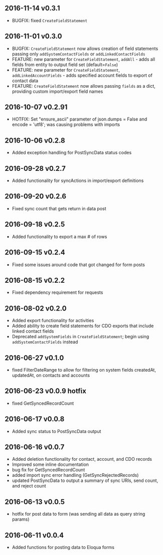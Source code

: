 ## 2016-11-14 v0.3.1
- BUGFIX: fixed `CreateFieldStatement`

## 2016-11-01 v0.3.0
- BUGFIX: `CreateFieldStatement` now allows creation of field statements passing only `addSystemContactFields` or `addLinkedContactFields`
- FEATURE: new parameter for `CreateFieldStatement`, `addAll` - adds all fields from entity to output field set (default=`False`)
- FEATURE: new parameter for `CreateFieldStatement`, `addLinkedAccountFields` - adds specified account fields to export of contact data
- FEATURE: `CreateFieldStatement` now allows passing `fields` as a dict, providing custom import/export field names

## 2016-10-07 v0.2.91
- HOTFIX: Set "ensure_ascii" parameter of json.dumps = False and encode = 'utf8'; was causing problems with imports

## 2016-10-06 v0.2.8
- Added exception handling for PostSyncData status codes

## 2016-09-28 v0.2.7
- Added functionality for syncActions in import/export definitions

## 2016-09-20 v0.2.6
- Fixed sync count that gets return in data post

## 2016-09-18 v0.2.5
- Added functionality to export a max # of rows

## 2016-09-15 v0.2.4
- Fixed some issues around code that got changed for form posts

## 2016-08-15 v0.2.2
- Fixed dependency requirement for requests

## 2016-08-02 v0.2.0
- Added export functionality for activities
- Added ability to create field statements for CDO exports that include linked contact fields
- Deprecated ```addSystemFields``` in ```CreateFieldStatement```; begin using ```addSystemContactFields``` instead

## 2016-06-27 v0.1.0
- fixed FilterDateRange to allow for filtering on system fields createdAt, updatedAt, on contacts and accounts

## 2016-06-23 v0.0.9 hotfix
- fixed GetSyncedRecordCount

## 2016-06-17 v0.0.8
- Added sync status to PostSyncData output

## 2016-06-16 v0.0.7
- Added deletion functionality for contact, account, and CDO records
- Improved some inline documentation
- bug fix for GetSyncedRecordCount
- added import sync error handling (GetSyncRejectedRecords)
- updated PostSyncData to output a summary of sync URIs, send count, and reject count

## 2016-06-13 v0.0.5
- hotfix for post data to form (was sending all data as query string params)

## 2016-06-11 v0.0.4
- Added functions for posting data to Eloqua forms
